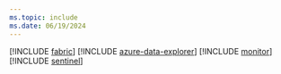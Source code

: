 ```yaml
---
ms.topic: include
ms.date: 06/19/2024
---
```

[!INCLUDE [fabric](fabric.md)] [!INCLUDE [azure-data-explorer](azure-data-explorer.md)] [!INCLUDE [monitor](monitor.md)] [!INCLUDE [sentinel](sentinel.md)]
